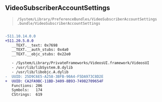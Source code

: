 ## VideoSubscriberAccountSettings

> `/System/Library/PreferenceBundles/VideoSubscriberAccountSettings.bundle/VideoSubscriberAccountSettings`

```diff

-511.10.14.0.0
+511.20.5.0.0
   __TEXT.__text: 0x7698
   __TEXT.__auth_stubs: 0x4a0
   __TEXT.__objc_stubs: 0x22e0

   - /System/Library/PrivateFrameworks/VideosUI.framework/VideosUI
   - /usr/lib/libSystem.B.dylib
   - /usr/lib/libobjc.A.dylib
-  UUID: 25D9C6E5-A258-3BFB-90A4-F5DA973C8D2E
+  UUID: CA2FA9BC-11BD-3409-8B93-74982709654F
   Functions: 206
   Symbols:   174
   CStrings:  619

```

